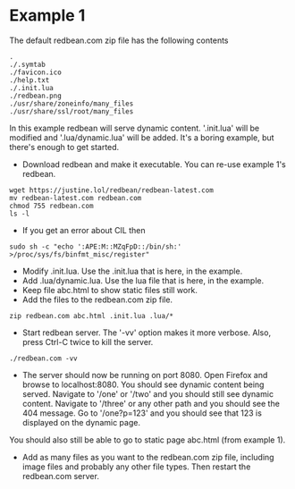 Example 1
=========

The default redbean.com zip file has the following contents
```
.
./.symtab
./favicon.ico
./help.txt
./.init.lua
./redbean.png
./usr/share/zoneinfo/many_files
./usr/share/ssl/root/many_files
```

In this example redbean will serve dynamic content.  '.init.lua' will be
modified and '.lua/dynamic.lua' will be added. It's a boring example, but
there's enough to get started.

* Download redbean and make it executable.  You can re-use example 1's redbean.
```
wget https://justine.lol/redbean/redbean-latest.com
mv redbean-latest.com redbean.com
chmod 755 redbean.com
ls -l
```

* If you get an error about CIL then
```
sudo sh -c "echo ':APE:M::MZqFpD::/bin/sh:' >/proc/sys/fs/binfmt_misc/register"
```

* Modify .init.lua. Use the .init.lua that is here, in the example.
* Add .lua/dynamic.lua. Use the lua file that is here, in the example.
* Keep file abc.html to show static files still work.
* Add the files to the redbean.com zip file.
```
zip redbean.com abc.html .init.lua .lua/*
```
* Start redbean server. The '-vv' option makes it more verbose. Also, press
Ctrl-C twice to kill the server.
```
./redbean.com -vv
```

* The server should now be running on port 8080. Open Firefox and browse to
localhost:8080. You should see dynamic content being served. Navigate to
'/one' or '/two' and you should still see dynamic content.  Navigate to
'/three' or any other path and you should see the 404 message.  Go to
'/one?p=123' and you should see that 123 is displayed on the dynamic page.

You should also still be able to go to static page abc.html (from example 1).

* Add as many files as you want to the redbean.com zip file, including image files
and probably any other file types. Then restart the redbean.com server.




